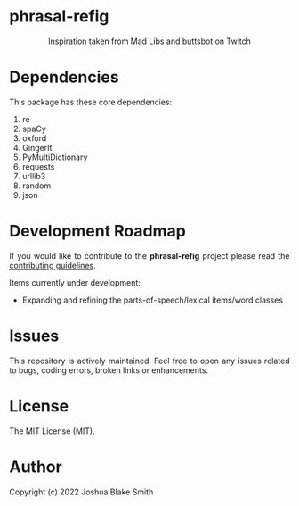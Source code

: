 # phrasal-refig
 
<p align="center">
Inspiration taken from Mad Libs and buttsbot on Twitch
</p>

# Dependencies

<p align="justify">
This package has these core dependencies:
  
1. re
2. spaCy
3. oxford
4. GingerIt
5. PyMultiDictionary
6. requests
7. urllib3
8. random
9. json
</p>

# Development Roadmap

<p align="justify">
If you would like to contribute to the <strong>phrasal-refig</strong> project please read the <a href="google.com" target="_blank">contributing guidelines</a>.
   
Items currently under development:
   - Expanding and refining the parts-of-speech/lexical items/word classes

</p>

# Issues

<p align="justify">
This repository is actively maintained.  Feel free to open any issues related to bugs, coding errors, broken links or enhancements. 
</p>

# License

<p align="justify">
The MIT License (MIT).
</p>

# Author

<p align="justify">
  Copyright (c) 2022 Joshua Blake Smith
</p>